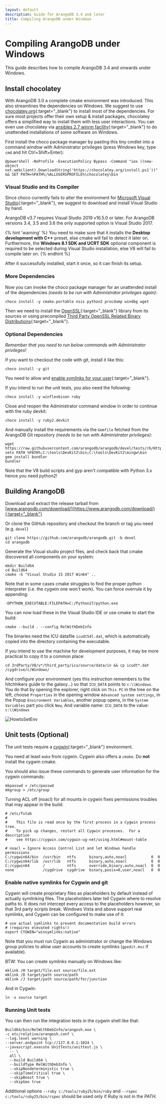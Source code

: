 ```yaml
---
layout: default
description: Guide for ArangoDB 3.4 and later
title: Compiling ArangoDB under Windows
---
```

Compiling ArangoDB under Windows
================================

This guide describes how to compile ArangoDB 3.4 and onwards under Windows.

Install chocolatey
------------------

With ArangoDB 3.0 a complete cmake environment was introduced. This also
streamlines the dependencies on Windows. We suggest to use
[chocolatey.org](https://chocolatey.org/){:target="_blank"} to install most of
the dependencies. For sure most projects offer their own setup & install
packages, chocolatey offers a simplified way to install them with less user
interactions. You can even use chocolatey via
[ansibles 2.7 winrm facility](https://docs.ansible.com/ansible/latest/user_guide/windows.html){:target="_blank"}
to do unattended installations of some software on Windows.

First install the choco package manager by pasting this tiny cmdlet into a
command window with Administrator privileges (press Windows key, type `cmd`
and hit Ctrl+Shift+Enter):

    @powershell -NoProfile -ExecutionPolicy Bypass -Command "iex ((new-object net.webclient).DownloadString('https://chocolatey.org/install.ps1'))" && SET PATH=%PATH%;%ALLUSERSPROFILE%\chocolatey\bin

### Visual Studio and its Compiler

Since choco currently fails to alter the environment for
[Microsoft Visual Studio](https://www.visualstudio.com/en-us/products/visual-studio-community-vs.aspx){:target="_blank"},
we suggest to download and install Visual Studio by hand.

ArangoDB v3.7 requires Visual Studio 2019 v16.5.0 or later. For ArangoDB
versions 3.4, 3.5 and 3.6 the only supported option is Visual Studio 2017.

{% hint 'warning' %}
You need to make sure that it installs the **Desktop development with C++** preset,
else cmake will fail to detect it later on. Furthermore, the **Windows 8.1 SDK and UCRT SDK**
optional component is required to be selected during Visual Studio installation, else V8
will fail to compile later on.
{% endhint %}

After it successfully installed, start it once, so it can finish its setup.

### More Dependencies

Now you can invoke the choco package manager for an unattended install of the dependencies
*(needs to be run with Administrator privileges again)*:

    choco install -y cmake.portable nsis python2 procdump windbg wget 

Then we need to install the [OpenSSL](https://openssl.org){:target="_blank"} library from its sources or using precompiled
[Third Party OpenSSL Related Binary Distributions](https://wiki.openssl.org/index.php/Binaries){:target="_blank"}.

### Optional Dependencies

_Remember that you need to run below commands with Administrator privileges!_

If you want to checkout the code with git, install it like this:

    choco install -y git
    
You need to allow and
[enable symlinks for your user](https://github.com/git-for-windows/git/wiki/Symbolic-Links#allowing-non-administrators-to-create-symbolic-links){:target="_blank"}.

If you intend to run the unit tests, you also need the following:

    choco install -y winflexbison ruby

Close and reopen the Administrator command window in order to continue with the ruby devkit:

    choco install -y ruby2.devkit

And manually install the requirements via the `Gemfile` fetched from the ArangoDB Git repository
*(needs to be run with Administrator privileges)*:

    wget https://raw.githubusercontent.com/arangodb/arangodb/devel/tests/rb/HttpInterface/Gemfile
    setx PATH %PATH%;C:\tools\DevKit2\bin;C:\tools\DevKit2\mingw\bin
    gem install bundler
    bundler

Note that the V8 build scripts and gyp aren't compatible with Python 3.x hence you need python2!

Building ArangoDB
-----------------

Download and extract the release tarball from
[www.arangodb.com/download/](https://www.arangodb.com/download/){:target="_blank"}

Or clone the GitHub repository and checkout the branch or tag you need (e.g. `devel`)

    git clone https://github.com/arangodb/arangodb.git -b devel
    cd arangodb

Generate the Visual studio project files, and check back that cmake discovered all components on your system:

    mkdir Build64
    cd Build64
    cmake -G "Visual Studio 15 2017 Win64" ..

Note that in some cases cmake struggles to find the proper python interpreter
(i.e. the cygwin one won't work). You can force overrule it by appending:

    -DPYTHON_EXECUTABLE:FILEPATH=C:/Python27/python.exe

You can now load these in the Visual Studio IDE or use cmake to start the build:

    cmake --build . --config RelWithDebInfo

The binaries need the ICU datafile `icudt54l.dat`, which is automatically copied into the directory containing the
executable.

If you intend to use the machine for development purposes, it may be more practical to copy it to a common place:

    cd 3rdParty/V8/v*/third_party/icu/source/data/in && cp icudt*.dat /cygdrive/c/Windows/

And configure your environment (yes this instruction remembers to the hitchhikers guide to the galaxy...) so that
`ICU_DATA` points to `c:\\Windows`. You do that by opening the explorer,
right click on `This PC` in the tree on the left, choose `Properties` in the opening window `Advanced system settings`,
in the Popup `Environment Variables`, another popup opens, in the `System Variables` part you click `New`, 
And variable name: `ICU_DATA` to the value: `c:\\Windows`

![HowtoSetEnv](images/SetEnvironmentVar.png)

Unit tests (Optional)
---------------------

The unit tests require a [cygwin](https://www.cygwin.com/){:target="_blank"} environment.

You need at least `make` from cygwin. Cygwin also offers a `cmake`. Do **not** install the cygwin cmake.

You should also issue these commands to generate user information for the cygwin commands:

    mkpasswd > /etc/passwd
    mkgroup > /etc/group

Turning ACL off (noacl) for all mounts in cygwin fixes permissions troubles that may appear in the build:

    # /etc/fstab
    #
    #    This file is read once by the first process in a Cygwin process tree.
    #    To pick up changes, restart all Cygwin processes.  For a description
    #    see https://cygwin.com/cygwin-ug-net/using.html#mount-table
    
    # noacl = Ignore Access Control List and let Windows handle permissions
    C:/cygwin64/bin  /usr/bin   ntfs      binary,auto,noacl           0  0
    C:/cygwin64/lib  /usr/lib   ntfs      binary,auto,noacl           0  0
    C:/cygwin64      /          ntfs      override,binary,auto,noacl  0  0
    none             /cygdrive  cygdrive  binary,posix=0,user,noacl   0  0

### Enable native symlinks for Cygwin and git

Cygwin will create proprietary files as placeholders by default instead of
actually symlinking files. The placeholders later tell Cygwin where to resolve
paths to. It does not intercept every access to the placeholders however, so
that 3rd party scripts break. Windows Vista and above support real symlinks,
and Cygwin can be configured to make use of it:

    # use actual symlinks to prevent documentation build errors
    # (requires elevated rights!)
    export CYGWIN="winsymlinks:native"

Note that you must run Cygwin as administrator or change the Windows group
policies to allow user accounts to create symlinks (`gpedit.msc` if available).

BTW: You can create symlinks manually on Windows like:

    mklink /H target/file.ext source/file.ext
    mklink /D target/path source/path
    mklink /J target/path source/path/for/junction

And in Cygwin:

    ln -s source target

### Running Unit tests

You can then run the integration tests in the cygwin shell like that:

    Build64/bin/RelWithDebInfo/arangosh.exe \
    -c etc/relative/arangosh.conf \
    --log.level warning \
    --server.endpoint tcp://127.0.0.1:1024 \
    --javascript.execute UnitTests/unittest.js \
      -- \
      all \
      --build Build64 \
      --buildType RelWithDebInfo \
      --skipNondeterministic true \
      --skipTimeCritical true \
      --skipBoost true \
      --skipGeo true

Additional options `--ruby c:/tools/ruby25/bin/ruby` and `--rspec c:/tools/ruby25/bin/rspec`
should be used only if Ruby is not in the *PATH*.
